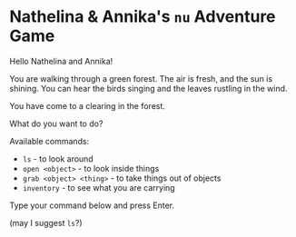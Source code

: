 # Nathelina & Annika's `nu` Adventure Game

Hello Nathelina and Annika!

You are walking through a green forest. The air is fresh, and the sun is
shining. You can hear the birds singing and the leaves rustling in the wind.

You have come to a clearing in the forest.

What do you want to do?

Available commands:

- `ls` - to look around
- `open <object>` - to look inside things
- `grab <object> <thing>` - to take things out of objects
- `inventory` - to see what you are carrying

Type your command below and press Enter.

(may I suggest `ls`?)
